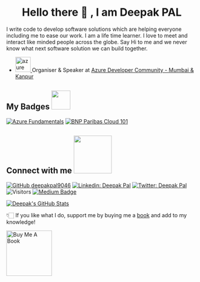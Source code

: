 <h1 align="center">Hello there 👋 , I am Deepak PAL</h1>

I write code to develop software solutions which are helping everyone including me to ease our work. I am a life time learner. I love to meet and interact like minded people across the globe. Say Hi to me and we never know what next software solution we can build together.

- <a href="https://azure.microsoft.com/en-in/" target="_blank"> <img src="https://www.vectorlogo.zone/logos/microsoft_azure/microsoft_azure-icon.svg" alt="azure" width="40" height="40"/> </a>  Organiser & Speaker at [Azure Developer Community - Mumbai & Kanpur](https://azdev.konfhub.com)

<h2> My Badges <img src = "https://media.giphy.com/media/3orifgYbnsq43eFsdO/giphy.gif" width = 50px> </h2>
<!--START_SECTION:badges-->

[![Azure Fundamentals](https://images.credly.com/size/110x110/images/6a254dad-77e5-4e71-8049-94e5c7a15981/azure-fundamentals-600x600.png)](https://www.credly.com/badges/6b9d3f89-b0e3-4772-b0a8-8b5ebe2f3cff/public_url "Azure Fundamentals")
[![BNP Paribas Cloud 101](https://images.credly.com/size/110x110/images/eba07308-7a9e-40b4-a72a-fe9b1a226337/Draft_Cloud_101__3_.png)](https://www.credly.com/badges/2518890b-e0a9-4125-b3ef-a0b2f8d428fa/public_url "BNP Paribas Cloud 101")

<!--END_SECTION:badges-->

<h2> Connect with me <img src='https://raw.githubusercontent.com/ShahriarShafin/ShahriarShafin/main/Assets/handshake.gif' width="100px"> </h2>

[![GitHub deepakpal9046](https://img.shields.io/github/followers/deepakpal9046?label=follow&style=social)](https://github.com/deepakpal9046)
[![Linkedin: Deepak Pal](https://img.shields.io/badge/-Deepak%20Pal-blue?style=flat-square&logo=Linkedin&logoColor=white&link=https://www.linkedin.com/in/deepak-pal/)](https://www.linkedin.com/in/deepak-pal/)
[![Twitter: Deepak Pal](https://img.shields.io/twitter/follow/deepakpalmsp?style=social)](https://twitter.com/deepakpalmsp)
![Visitors](https://visitor-badge.glitch.me/badge?page_id=deepakpal9046&left_color=gray&right_color=blue)
[![Medium Badge](https://img.shields.io/badge/-@Deepak%20Pal-black?style=flat-square&labelColor=000000&logo=Medium&link=https://medium.com/@deepakpal9046)](https://medium.com/@deepakpal9046)



[![Deepak's GitHub Stats](https://github-readme-stats.vercel.app/api?username=deepakpal9046&hide=issues&count_private=true&show_icons=true&theme=calm)](https://github.com/deepakpal9046/github-readme-stats)


👇🏻 If you like what I do, support me by buying me a [book](https://www.buymeacoffee.com/deepakpal) and add to my knowledge! 

<a href="https://www.buymeacoffee.com/deepakpal" target="_blank"><img src="https://cdn.buymeacoffee.com/buttons/v2/default-white.png" alt="Buy Me A Book" width="120" ></a>

<!--
**deepakpal9046/deepakpal9046** is a ✨ _special_ ✨ repository because its `README.md` (this file) appears on your GitHub profile.

Here are some ideas to get you started:

- 🔭 I’m currently working on - DevOps, Docker, Containers 
- 🌱 I’m currently learning - DevOps, CI/CD, Kubernetes
- 👯 I’m looking to collaborate on - Open Source Projects
- 🤔 I’m looking for help with - 
- 💬 Ask me about ...
- 📫 How to reach me: Twitter: @deepakpalmsp LinkedIn: https://www.linkedin.com/in/deepak-pal/
- 😄 Pronouns: ...
- ⚡ Fun fact: ...
-->
